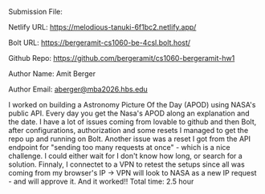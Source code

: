 Submission File:

Netlify URL: https://melodious-tanuki-6f1bc2.netlify.app/

Bolt URL: https://bergeramit-cs1060-be-4csl.bolt.host/

Github Repo: https://github.com/bergeramit/cs1060-bergeramit-hw1

Author Name: Amit Berger

Author Email: aberger@mba2026.hbs.edu

I worked on building a Astronomy Picture Of the Day (APOD) using NASA's public API.
Every day you get the Nasa's APOD  along an explanation and the date.
I have a lot of issues coming from lovable to github and then Bolt, after configurations, authorization and some resets I managed to get the repo up and running on Bolt.
Another issue was a reset I got from the API endpoint for "sending too many requests at once" - which is a nice challenge. I could either wait for I don't know how long, or search for a solution.
Finnaly, I connectet to a VPN to retest the setups since all was coming from my browser's IP -> VPN will look to NASA as a new IP request - and will approve it. And it worked!!
Total time: 2.5 hour

